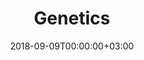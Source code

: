 ---
date: "2018-09-09T00:00:00+03:00"
draft: false
linktitle: Genetics
menu:
  teaching:
    parent: Lecture Materials
    weight: 3
title: Genetics
toc: true
type: docs
---